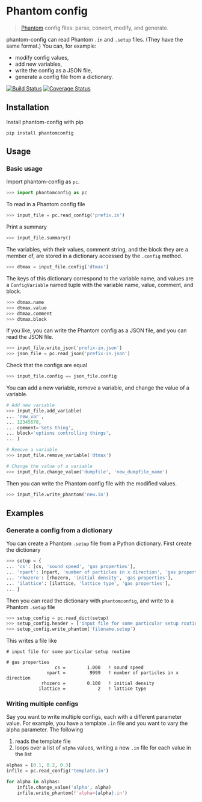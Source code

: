 Phantom config
==============

> [Phantom](https://bitbucket.org/danielprice/phantom) config files: parse, convert, modify, and  generate.

phantom-config can read Phantom `.in` and `.setup` files. (They have the same format.) You can, for example:

- modify config values,
- add new variables,
- write the config as a JSON file,
- generate a config file from a dictionary.

[![Build Status](https://travis-ci.org/dmentipl/phantom-config.svg?branch=master)](https://travis-ci.org/dmentipl/phantom-config)
[![Coverage Status](https://coveralls.io/repos/github/dmentipl/phantom-config/badge.svg?branch=master)](https://coveralls.io/github/dmentipl/phantom-config?branch=master)

Installation
------------

Install phantom-config with pip

```
pip install phantomconfig
```

Usage
-----

### Basic usage

Import phantom-config as `pc`.

```python
>>> import phantomconfig as pc
```

To read in a Phantom config file

```python
>>> input_file = pc.read_config('prefix.in')
```

Print a summary

```python
>>> input_file.summary()
```

The variables, with their values, comment string, and the block they are a member of, are stored in a dictionary accessed by the `.config` method.

```python
>>> dtmax = input_file.config['dtmax']
```

The keys of this dictionary correspond to the variable name, and values are a `ConfigVariable` named tuple with the variable name, value, comment, and block.

```python
>>> dtmax.name
>>> dtmax.value
>>> dtmax.comment
>>> dtmax.block
```

If you like, you can write the Phantom config as a JSON file, and you can read the JSON file.

```python
>>> input_file.write_json('prefix-in.json')
>>> json_file = pc.read_json('prefix-in.json')
```

Check that the configs are equal

```python
>>> input_file.config == json_file.config
```

You can add a new variable, remove a variable, and change the value of a variable.

```python
# Add new variable
>>> input_file.add_variable(
... 'new_var',
... 12345678,
... comment='Sets thing',
... block='options controlling things',
... )

# Remove a variable
>>> input_file.remove_variable('dtmax')

# Change the value of a variable
>>> input_file.change_value('dumpfile', 'new_dumpfile_name')
```

Then you can write the Phantom config file with the modified values.

```python
>>> input_file.write_phantom('new.in')
```

Examples
--------

### Generate a config from a dictionary

You can create a Phantom `.setup` file from a Python dictionary. First create the dictionary

```python
>>> setup = {
... 'cs': [cs, 'sound speed', 'gas properties'],
... 'npart': [npart, 'number of particles in x direction', 'gas properties'],
... 'rhozero': [rhozero, 'initial density', 'gas properties'],
... 'ilattice': [ilattice, 'lattice type', 'gas properties'],
... }
```

Then you can read the dictionary with `phantomconfig`, and write to a Phantom `.setup` file

```python
>>> setup_config = pc.read_dict(setup)
>>> setup_config.header = ['input file for some particular setup routine']
>>> setup_config.write_phantom('filename.setup')
```

This writes a file like

```
# input file for some particular setup routine

# gas properties
                  cs =        1.000   ! sound speed
               npart =         9999   ! number of particles in x direction
             rhozero =        0.100   ! initial density
            ilattice =            2   ! lattice type
```

### Writing multiple configs

Say you want to write multiple configs, each with a different parameter value. For example, you have a template `.in` file and you want to vary the alpha parameter. The following

1. reads the template file
2. loops over a list of `alpha` values, writing a new `.in` file for each value in the list


```python
alphas = [0.1, 0.2, 0.3]
infile = pc.read_config('template.in')

for alpha in alphas:
    infile.change_value('alpha', alpha)
    infile.write_phantom(f'alpha={alpha}.in')
```

